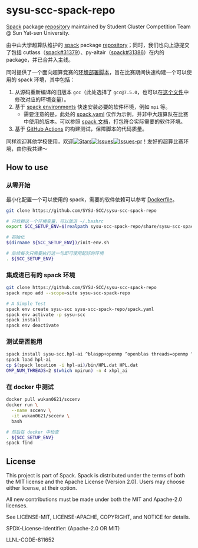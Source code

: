 # sysu-scc-spack-repo

[Spack](https://spack.readthedocs.io/en/stable/repositories.html) package [repository](./packages) maintained by Student Cluster Competition Team @ Sun Yat-sen University.

由中山大学超算队维护的 [spack](https://spack.readthedocs.io/en/stable/repositories.html) package [repository](./packages)；同时，我们也向上游提交了包括 cutlass（[spack#31379](https://github.com/spack/spack/pull/31379)）、py-altair（[spack#31386](https://github.com/spack/spack/pull/31386)）在内的 package，并已合并入主线。

同时提供了一个面向超算竞赛的[环境部署脚本](./sysu-scc-spack-repo/share/sysu-scc-spack-repo/init-env.sh)，旨在比赛期间快速构建一个可以使用的 spack 环境，其中包括：

1. 从源码重新编译的旧版本 `gcc`（此处选择了 `gcc@7.5.0`，也可以在[这个文件](./share/sysu-scc-spack-repo/setup-env.sh)中修改对应的环境变量）。
2. 基于 [spack environments](https://spack.readthedocs.io/en/stable/environments.html) 快速安装必要的软件环境，例如 `mpi` 等。
   - 需要注意的是，此处的 [spack.yaml](./spack.yaml) 仅作为示例，并非中大超算队在比赛中使用的版本。可以参照 [spack 文档](https://spack.readthedocs.io/en/stable/environments.html#spack-yaml)，打包符合实际需要的软件环境。
3. 基于 [GitHub Actions](https://github.com/SYSU-SCC/sysu-scc-spack-repo/actions) 的构建测试，保障脚本的代码质量。

同样欢迎其他学校使用，欢迎[![Stars](https://img.shields.io/github/stars/SYSU-SCC/sysu-scc-spack-repo.svg)](https://github.com/SYSU-SCC/sysu-scc-spack-repo)[![Issues](https://img.shields.io/github/issues/SYSU-SCC/sysu-scc-spack-repo.svg)](https://github.com/SYSU-SCC/sysu-scc-spack-repo/issues)[![Issues-pr](https://img.shields.io/github/issues-pr/SYSU-SCC/sysu-scc-spack-repo)](https://github.com/SYSU-SCC/sysu-scc-spack-repo/pulls)！友好的超算比赛环境，由你我共建～

## How to use

### 从零开始

最小化配置一个可以使用的 spack，需要的软件依赖可以参考 [Dockerfile](./Dockerfile)。

```bash
git clone https://github.com/SYSU-SCC/sysu-scc-spack-repo

# 只依赖这一个环境变量，可以放进 ~/.bashrc
export SCC_SETUP_ENV=$(realpath sysu-scc-spack-repo/share/sysu-scc-spack-repo/setup-env.sh)

# 初始化
$(dirname ${SCC_SETUP_ENV})/init-env.sh

# 后续每次只需要执行这一句即可使用配好的环境
. ${SCC_SETUP_ENV}
```

### 集成进已有的 spack 环境

```bash
git clone https://github.com/SYSU-SCC/sysu-scc-spack-repo
spack repo add --scope=site sysu-scc-spack-repo

# A Simple Test
spack env create sysu-scc sysu-scc-spack-repo/spack.yaml
spack env activate -p sysu-scc
spack install
spack env deactivate
```

### 测试是否能用

```bash
spack install sysu-scc.hpl-ai ^blaspp+openmp ^openblas threads=openmp ^mpich
spack load hpl-ai
cp $(spack location -i hpl-ai)/bin/HPL.dat HPL.dat
OMP_NUM_THREADS=2 $(which mpirun) -n 4 xhpl_ai
```

### 在 docker 中测试

```bash
docker pull wukan0621/sccenv
docker run \
  --name sccenv \
  -it wukan0621/sccenv \
  bash

# 然后在 docker 中检查
. ${SCC_SETUP_ENV}
spack find
```

## License

This project is part of Spack. Spack is distributed under the terms of both the
MIT license and the Apache License (Version 2.0). Users may choose either
license, at their option.

All new contributions must be made under both the MIT and Apache-2.0 licenses.

See LICENSE-MIT, LICENSE-APACHE, COPYRIGHT, and NOTICE for details.

SPDX-License-Identifier: (Apache-2.0 OR MIT)

LLNL-CODE-811652
